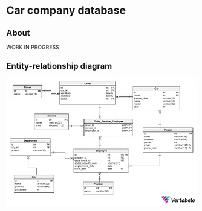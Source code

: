 # Car company database

## About
WORK IN PROGRESS

## Entity-relationship diagram
![](res/entity-relationship-diagram.png)
